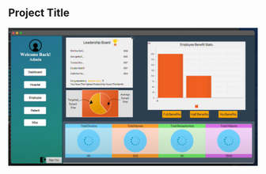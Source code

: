 ## Project Title

[![Watch the video](https://github.com/Jashann/Hospital-Database-Management-System/blob/main/Screenshot%202024-09-23%20151846.png)](https://drive.google.com/file/d/1lJT6yJSX_Ho8we-XcjITeLStfQr-_dfq/view?usp=sharing)

